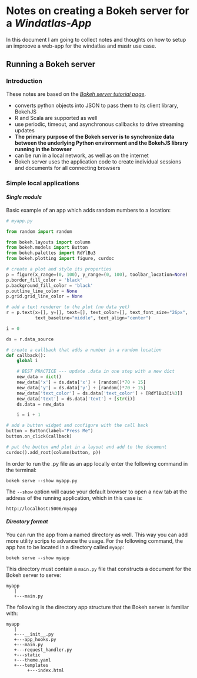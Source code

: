 # Notes on creating a Bokeh server for a *Windatlas-App* 

In this document I am going to collect notes and thoughts on how to setup an improove a web-app for the windatlas and mastr use case.

## Running a Bokeh server

### Introduction

These notes are based on the *[Bokeh server tutorial page](https://docs.bokeh.org/en/2.4.1/docs/user_guide/server.html)*.

- converts python objects into JSON to pass them to its client library, BokehJS
- R and Scala are supported as well
- use periodic, timeout, and asynchronous callbacks to drive streaming updates
- **The primary purpose of the Bokeh server is to synchronize data between the underlying Python environment and the BokehJS library running in the browser**
- can be run in a local network, as well as on the internet
- Bokeh server uses the application code to create individual sessions and documents for all connecting browsers

### Simple local applications

#### *Single module*

Basic example of an app which adds random numbers to a location:

```python
# myapp.py

from random import random

from bokeh.layouts import column
from bokeh.models import Button
from bokeh.palettes import RdYlBu3
from bokeh.plotting import figure, curdoc

# create a plot and style its properties
p = figure(x_range=(0, 100), y_range=(0, 100), toolbar_location=None)
p.border_fill_color = 'black'
p.background_fill_color = 'black'
p.outline_line_color = None
p.grid.grid_line_color = None

# add a text renderer to the plot (no data yet)
r = p.text(x=[], y=[], text=[], text_color=[], text_font_size="26px",
           text_baseline="middle", text_align="center")

i = 0

ds = r.data_source

# create a callback that adds a number in a random location
def callback():
    global i

    # BEST PRACTICE --- update .data in one step with a new dict
    new_data = dict()
    new_data['x'] = ds.data['x'] + [random()*70 + 15]
    new_data['y'] = ds.data['y'] + [random()*70 + 15]
    new_data['text_color'] = ds.data['text_color'] + [RdYlBu3[i%3]]
    new_data['text'] = ds.data['text'] + [str(i)]
    ds.data = new_data

    i = i + 1

# add a button widget and configure with the call back
button = Button(label="Press Me")
button.on_click(callback)

# put the button and plot in a layout and add to the document
curdoc().add_root(column(button, p))
```

In order to run the .py file as an app locally enter the following command in the terminal:

```
bokeh serve --show myapp.py
```

The `--show` option will cause your default browser to open a new tab at the address of the running application, which in this case is:

```
http://localhost:5006/myapp
```

#### *Directory format*

You can run the app from a named directory as well. This way you can add more utility scrips to advance the usage. For the following command, the app has to be located in a directory called `myapp`:

```
bokeh serve --show myapp
```

This directory must contain a `main.py` file that constructs a document for the Bokeh server to serve:

```
myapp
   |
   +---main.py
```

The following is the directory app structure that the Bokeh server is familiar with:

```
myapp
   |
   +---__init__.py
   +---app_hooks.py
   +---main.py
   +---request_handler.py
   +---static
   +---theme.yaml
   +---templates
        +---index.html
```

